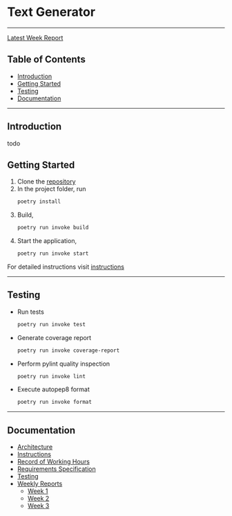 # Text Generator

---

[Latest Week Report](./docs/weekly_reports/week_3.md)

## Table of Contents
- [Introduction](#introduction)
- [Getting Started](#getting-started)
- [Testing](#testing)
- [Documentation](#documentation)

---

## Introduction

todo

## Getting Started

1. Clone the [repository]()
2. In the project folder, run
    ```bash
    poetry install
    ````
3. Build,
    ```bash
    poetry run invoke build
    ````
4. Start the application,
    ```bash
    poetry run invoke start
    ````

For detailed instructions visit [instructions](./docs/instructions.md)

---

## Testing

- Run tests
    ```bash
    poetry run invoke test
    ````
- Generate coverage report
    ```bash
    poetry run invoke coverage-report
    ````
- Perform pylint quality inspection
    ```bash
    poetry run invoke lint
    ````
- Execute autopep8 format
    ```bash
    poetry run invoke format
    ````

---

## Documentation

- [Architecture](./docs/architecture.md)
- [Instructions](./docs/instructions.md)
- [Record of Working Hours](./docs/record_of_working_hours.md)
- [Requirements Specification](./docs/requirements_specification.md)
- [Testing](./docs/testing.md)
- [Weekly Reports](./docs/weekly_reports/)
    - [Week 1](./docs/weekly_reports/week_1.md)
    - [Week 2](./docs/weekly_reports/week_2.md)
    - [Week 3](./docs/weekly_reports/week_3.md)
